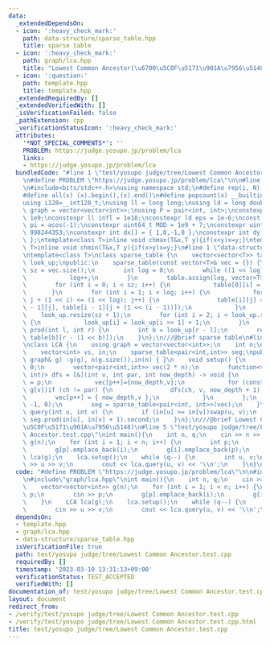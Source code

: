 ```yaml
---
data:
  _extendedDependsOn:
  - icon: ':heavy_check_mark:'
    path: data-structure/sparse_table.hpp
    title: sparse table
  - icon: ':heavy_check_mark:'
    path: graph/lca.hpp
    title: "Lowest Common Ancestor(\u6700\u5C0F\u5171\u901A\u7956\u5148)"
  - icon: ':question:'
    path: template.hpp
    title: template.hpp
  _extendedRequiredBy: []
  _extendedVerifiedWith: []
  _isVerificationFailed: false
  _pathExtension: cpp
  _verificationStatusIcon: ':heavy_check_mark:'
  attributes:
    '*NOT_SPECIAL_COMMENTS*': ''
    PROBLEM: https://judge.yosupo.jp/problem/lca
    links:
    - https://judge.yosupo.jp/problem/lca
  bundledCode: "#line 1 \"test/yosupo judge/tree/Lowest Common Ancestor.test.cpp\"\
    \n#define PROBLEM \"https://judge.yosupo.jp/problem/lca\"\n\n#line 2 \"template.hpp\"\
    \n#include<bits/stdc++.h>\nusing namespace std;\n#define rep(i, N)  for(int i=0;i<(N);i++)\n\
    #define all(x) (x).begin(),(x).end()\n#define popcount(x) __builtin_popcount(x)\n\
    using i128=__int128_t;\nusing ll = long long;\nusing ld = long double;\nusing\
    \ graph = vector<vector<int>>;\nusing P = pair<int, int>;\nconstexpr int inf =\
    \ 1e9;\nconstexpr ll infl = 1e18;\nconstexpr ld eps = 1e-6;\nconst long double\
    \ pi = acos(-1);\nconstexpr uint64_t MOD = 1e9 + 7;\nconstexpr uint64_t MOD2 =\
    \ 998244353;\nconstexpr int dx[] = { 1,0,-1,0 };\nconstexpr int dy[] = { 0,1,0,-1\
    \ };\ntemplate<class T>inline void chmax(T&x,T y){if(x<y)x=y;}\ntemplate<class\
    \ T>inline void chmin(T&x,T y){if(x>y)x=y;}\n#line 1 \"data-structure/sparse_table.hpp\"\
    \ntemplate<class T>\nclass sparse_table {\n    vector<vector<T>> table;\n    vector<int>\
    \ look_up;\npublic:\n    sparse_table(const vector<T>& vec = {}) {\n        int\
    \ sz = vec.size();\n        int log = 0;\n        while ((1 << log) <= sz) {\n\
    \            log++;\n        }\n        table.assign(log, vector<T>(1 << log));\n\
    \        for (int i = 0; i < sz; i++) {\n            table[0][i] = vec[i];\n \
    \       }\n        for (int i = 1; i < log; i++) {\n            for (int j = 0;\
    \ j + (1 << i) <= (1 << log); j++) {\n                table[i][j] = min(table[i\
    \ - 1][j], table[i - 1][j + (1 << (i - 1))]);\n            }\n        }\n    \
    \    look_up.resize(sz + 1);\n        for (int i = 2; i < look_up.size(); i++)\
    \ {\n            look_up[i] = look_up[i >> 1] + 1;\n        }\n    }\n\n    T\
    \ prod(int l, int r) {\n        int b = look_up[r - l];\n        return min(table[b][l],\
    \ table[b][r - (1 << b)]);\n    }\n};\n///@brief sparse table\n#line 3 \"graph/lca.hpp\"\
    \nclass LCA {\n    using graph = vector<vector<int>>;\n    int n;\n    graph g;\n\
    \    vector<int> vs, in;\n    sparse_table<pair<int,int>> seg;\npublic:\n    LCA(const\
    \ graph& g) :g(g), n(g.size()),in(n) { }\n    void setup() {\n        int p =\
    \ 0;\n        vector<pair<int,int>> vec(2 * n);\n        function<void(int, int,\
    \ int)> dfs = [&](int v, int par, int now_depth) -> void {\n            in[v]\
    \ = p;\n            vec[p++]={now_depth,v};\n            for (const auto& ch :\
    \ g[v])if (ch != par) {\n                dfs(ch, v, now_depth + 1);\n        \
    \        vec[p++] = { now_depth,v };\n            }\n        };\n        dfs(0,\
    \ -1, 0);\n        seg = sparse_table<pair<int, int>>(vec);\n    }\n\n    int\
    \ query(int u, int v) {\n        if (in[u] >= in[v])swap(u, v);\n        return\
    \ seg.prod(in[u], in[v] + 1).second;\n    }\n};\n///@brief Lowest Common Ancestor(\u6700\
    \u5C0F\u5171\u901A\u7956\u5148)\n#line 5 \"test/yosupo judge/tree/Lowest Common\
    \ Ancestor.test.cpp\"\nint main(){\n    int n, q;\n    cin >> n >> q;\n    vector<vector<int>>\
    \ g(n);\n    for (int i = 1; i < n; i++) {\n        int p;\n        cin >> p;\n\
    \        g[p].emplace_back(i);\n        g[i].emplace_back(p);\n    }\n    LCA\
    \ lca(g);\n    lca.setup();\n    while (q--) {\n        int u, v;\n        cin\
    \ >> u >> v;\n        cout << lca.query(u, v) << '\\n';\n    }\n}\n"
  code: "#define PROBLEM \"https://judge.yosupo.jp/problem/lca\"\n\n#include\"template.hpp\"\
    \n#include\"graph/lca.hpp\"\nint main(){\n    int n, q;\n    cin >> n >> q;\n\
    \    vector<vector<int>> g(n);\n    for (int i = 1; i < n; i++) {\n        int\
    \ p;\n        cin >> p;\n        g[p].emplace_back(i);\n        g[i].emplace_back(p);\n\
    \    }\n    LCA lca(g);\n    lca.setup();\n    while (q--) {\n        int u, v;\n\
    \        cin >> u >> v;\n        cout << lca.query(u, v) << '\\n';\n    }\n}"
  dependsOn:
  - template.hpp
  - graph/lca.hpp
  - data-structure/sparse_table.hpp
  isVerificationFile: true
  path: test/yosupo judge/tree/Lowest Common Ancestor.test.cpp
  requiredBy: []
  timestamp: '2023-03-10 13:31:13+09:00'
  verificationStatus: TEST_ACCEPTED
  verifiedWith: []
documentation_of: test/yosupo judge/tree/Lowest Common Ancestor.test.cpp
layout: document
redirect_from:
- /verify/test/yosupo judge/tree/Lowest Common Ancestor.test.cpp
- /verify/test/yosupo judge/tree/Lowest Common Ancestor.test.cpp.html
title: test/yosupo judge/tree/Lowest Common Ancestor.test.cpp
---
```

